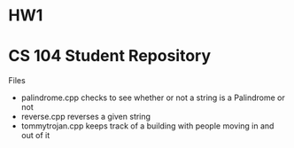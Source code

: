 # HW1

# CS 104 Student Repository

Files
- palindrome.cpp checks to see whether or not a string is a Palindrome or not
- reverse.cpp reverses a given string
- tommytrojan.cpp keeps track of a building with people moving in and out of it
